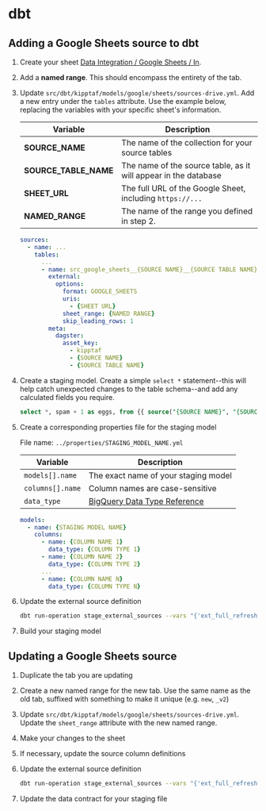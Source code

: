 # dbt

## Adding a Google Sheets source to dbt

1. Create your sheet
   [Data Integration / Google Sheets / In](https://drive.google.com/drive/folders/18acMCDHzrU_yTFSFd46f7b7iGadIzWmr).

2. Add a **named range**. This should encompass the entirety of the tab.

3. Update `src/dbt/kipptaf/models/google/sheets/sources-drive.yml`. Add a new
   entry under the `tables` attribute. Use the example below, replacing the
   variables with your specific sheet's information.

   | Variable              | Description                                                     |
   | --------------------- | --------------------------------------------------------------- |
   | **SOURCE_NAME**       | The name of the collection for your source tables               |
   | **SOURCE_TABLE_NAME** | The name of the source table, as it will appear in the database |
   | **SHEET_URL**         | The full URL of the Google Sheet, including `https://...`       |
   | **NAMED_RANGE**       | The name of the range you defined in step 2.                    |

   ```yaml
   sources:
     - name: ...
       tables:
         ...
         - name: src_google_sheets__{SOURCE NAME}__{SOURCE TABLE NAME}
           external:
             options:
               format: GOOGLE_SHEETS
               uris:
                 - {SHEET URL}
               sheet_range: {NAMED RANGE}
               skip_leading_rows: 1
           meta:
             dagster:
               asset_key:
                 - kipptaf
                 - {SOURCE NAME}
                 - {SOURCE TABLE NAME}
   ```

4. Create a staging model. Create a simple `select *` statement--this will help
   catch unexpected changes to the table schema--and add any calculated fields
   you require.

   ```sql
   select *, spam + 1 as eggs, from {{ source("{SOURCE NAME}", "{SOURCE TABLE NAME}") }}
   ```

5. Create a corresponding properties file for the staging model

   File name: `../properties/STAGING_MODEL_NAME.yml`

   | Variable         | Description                                                                                              |
   | ---------------- | -------------------------------------------------------------------------------------------------------- |
   | `models[].name`  | The exact name of your staging model                                                                     |
   | `columns[].name` | Column names are case-sensitive                                                                          |
   | `data_type`      | [BigQuery Data Type Reference](https://cloud.google.com/bigquery/docs/reference/standard-sql/data-types) |

   ```yaml
   models:
     - name: {STAGING MODEL NAME}
       columns:
         - name: {COLUMN NAME 1}
           data_type: {COLUMN TYPE 1}
         - name: {COLUMN NAME 2}
           data_type: {COLUMN TYPE 2}
         ...
         - name: {COLUMN NAME N}
           data_type: {COLUMN TYPE N}
   ```

6. Update the external source definition

   ```sh
   dbt run-operation stage_external_sources --vars "{'ext_full_refresh': 'true'}" --args "select: [model name(s)]"
   ```

7. Build your staging model

## Updating a Google Sheets source

1. Duplicate the tab you are updating

2. Create a new named range for the new tab. Use the same name as the old tab,
   suffixed with something to make it unique (e.g. `new`, `_v2`)

3. Update `src/dbt/kipptaf/models/google/sheets/sources-drive.yml`. Update the
   `sheet_range` attribute with the new named range.

4. Make your changes to the sheet

5. If necessary, update the source column definitions

6. Update the external source definition

   ```sh
   dbt run-operation stage_external_sources --vars "{'ext_full_refresh': 'true'}" --args "select: [model name(s)]"
   ```

7. Update the data contract for your staging file
